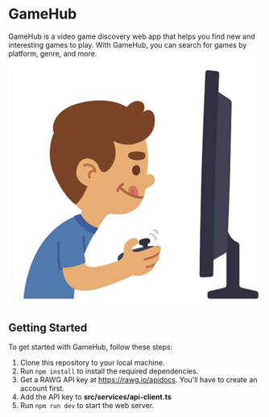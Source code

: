 # GameHub

GameHub is a video game discovery web app that helps you find new and interesting games to play. With GameHub, you can search for games by platform, genre, and more.
<img src="/public/logoRepo.png">

## Getting Started

To get started with GameHub, follow these steps:

1. Clone this repository to your local machine.
2. Run `npm install` to install the required dependencies.
3. Get a RAWG API key at https://rawg.io/apidocs. You'll have to create an account first.
4. Add the API key to **src/services/api-client.ts**
5. Run `npm run dev` to start the web server.
